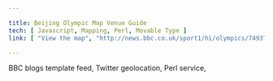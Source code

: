 ```yaml
---

title: Beijing Olympic Map Venue Guide
tech: [ Javascript, Mapping, Perl, Movable Type ]
link: [ "View the map", "http://news.bbc.co.uk/sport1/hi/olympics/7493757.stm"]

---
```


BBC blogs template feed, Twitter geolocation, Perl service, 